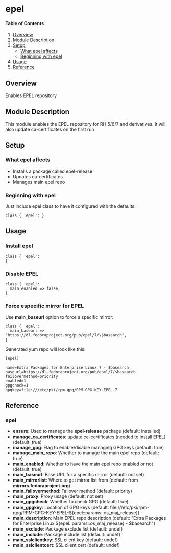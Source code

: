# epel

#### Table of Contents

1. [Overview](#overview)
2. [Module Description](#module-description)
3. [Setup](#setup)
    * [What epel affects](#what-epel-affects)
    * [Beginning with epel](#beginning-with-epel)
4. [Usage](#usage)
5. [Reference](#reference)

## Overview

Enables EPEL repository

## Module Description

This module enables the EPEL repository for RH 5/6/7 and derivatives. It will
also update ca-certificates on the first run

## Setup

### What epel affects

* Installs a package called epel-release
* Updates ca-certificates
* Manages main epel repo

### Beginning with epel

Just include epel class to have it configured with the defaults:

```puppet
class { 'epel': }
```

##  Usage

### Install epel

```puppet
class { 'epel':
}
```

### Disable EPEL

```
class { 'epel':
  main_enabled => false,
}
```

### Force especific mirror for EPEL

Use **main_baseurl** option to force a specific mirror:

```puppet
class { 'epel':
  main_baseurl => "https://dl.fedoraproject.org/pub/epel/7/\$basearch",
}
```

Generated yum repo will look like this:

```
[epel]

name=Extra Packages for Enterprise Linux 7 - $basearch
baseurl=https://dl.fedoraproject.org/pub/epel/7/$basearch
failovermethod=priority
enabled=1
gpgcheck=1
gpgkey=file:///etc/pki/rpm-gpg/RPM-GPG-KEY-EPEL-7
```

## Reference

### epel


* **ensure**: Used to manage the **epel-release** package (default: installed)
* **manage_ca_certificates**: update ca-certificates (needed to install EPEL) (default: true)
* **manage_gpg**: Flag to enable/disable managing GPG keys (default: true)
* **manage_main_repo**: Whether to manage the main epel repo (default: true)
* **main_enabled**: Whether to have the main epel repo enabled or not (default: true)
* **main_baseurl**: Base URL for a specific mirror (default: not set)
* **main_mirrorlist**: Where to get mirror list from (default: from **mirrors.fedoraproject.org**)
* **main_failovermethod**: Failover method (default: priority)
* **main_proxy**: Proxy usage (default: not set)
* **main_gpgcheck**: Whether to check GPG (default: true)
* **main_gpgkey**: Location of GPG keys (default: file:///etc/pki/rpm-gpg/RPM-GPG-KEY-EPEL-${epel::params::os_maj_release})
* **main_description**: Main EPEL repo description (default: "Extra Packages for Enterprise Linux ${epel::params::os_maj_release} - \$basearch")
* **main_exclude**: Package exclude list (default: undef)
* **main_include**: Package include list (default: undef)
* **main_sslclientkey**: SSL client key (default: undef)
* **main_sslclientcert**: SSL client cert (default: undef)
